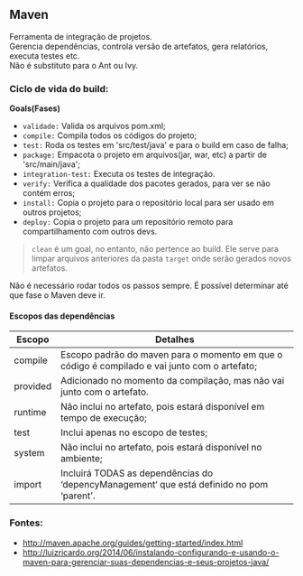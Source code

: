 ## Maven

Ferramenta de integração de projetos.  
Gerencia dependências, controla versão de artefatos, gera relatórios, executa testes etc.  
Não é substituto para o Ant ou Ivy.  


### Ciclo de vida do build:

**Goals(Fases)**  

- `validade:` Valida os arquivos pom.xml;
- `compile:` Compila todos os códigos do projeto;
- `test:` Roda os testes em 'src/test/java' e para o build em caso de falha;
- `package:` Empacota o projeto em arquivos(jar, war, etc) a partir de 'src/main/java';
- `integration-test:` Executa os testes de integração.
- `verify:` Verifica a qualidade dos pacotes gerados, para ver se não contém erros;
- `install:` Copia o projeto para o repositório local para ser usado em outros projetos;
- `deploy:` Copia o projeto para um repositório remoto para compartilhamento com outros devs.

> `clean` é um goal, no entanto, não pertence ao build. Ele serve para limpar arquivos anteriores da pasta `target` 
onde serão gerados novos artefatos.

Não é necessário rodar todos os passos sempre. É possível determinar até que fase o Maven deve ir.

#### Escopos das dependências

|Escopo|Detalhes|
|-----------|-----------|
|compile  |Escopo padrão do maven para o momento em que o código é compilado e vai junto com o artefato;  |
|provided |Adicionado no momento da compilação, mas não vai junto com o artefato. | 
|runtime  |Não inclui no artefato, pois estará disponível em tempo de execução;  |
|test     |Inclui apenas no escopo de testes;  |
|system   |Não inclui no artefato, pois estará disponível no ambiente;  |
|import   |Incluirá TODAS as dependências do ‘depencyManagement‘ que está definido no pom ‘parent’.  |




### Fontes:

* http://maven.apache.org/guides/getting-started/index.html
* http://luizricardo.org/2014/06/instalando-configurando-e-usando-o-maven-para-gerenciar-suas-dependencias-e-seus-projetos-java/



